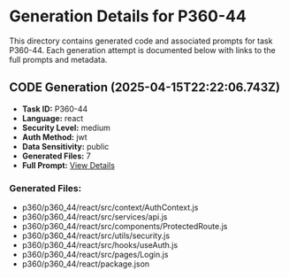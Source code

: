# Generation Details for P360-44

This directory contains generated code and associated prompts for task P360-44.
Each generation attempt is documented below with links to the full prompts and metadata.


## CODE Generation (2025-04-15T22:22:06.743Z)
- **Task ID:** P360-44
- **Language:** react
- **Security Level:** medium
- **Auth Method:** jwt
- **Data Sensitivity:** public
- **Generated Files:** 7
- **Full Prompt:** [View Details](./.prompts/code-2025-04-15T22:22:06.743Z.json)

### Generated Files:
- p360/p360_44/react/src/context/AuthContext.js
- p360/p360_44/react/src/services/api.js
- p360/p360_44/react/src/components/ProtectedRoute.js
- p360/p360_44/react/src/utils/security.js
- p360/p360_44/react/src/hooks/useAuth.js
- p360/p360_44/react/src/pages/Login.js
- p360/p360_44/react/package.json
